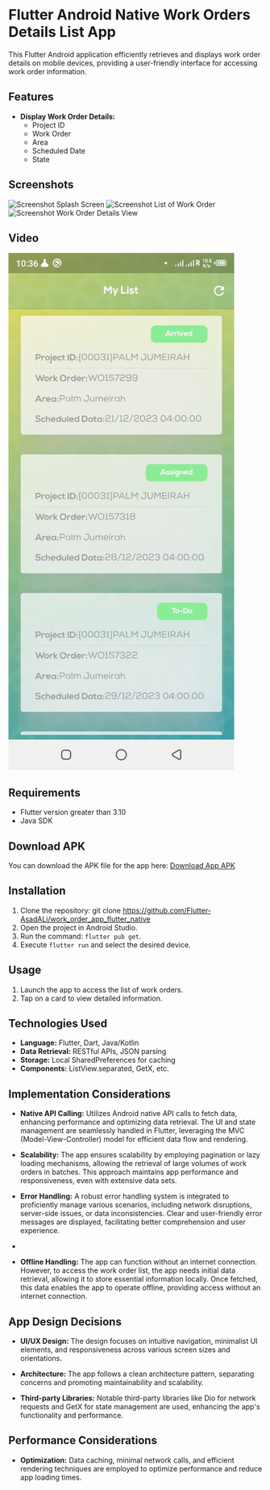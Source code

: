 # Flutter Android Native Work Orders Details List App

This Flutter Android application efficiently retrieves and displays work order details on mobile devices, providing a user-friendly interface for accessing work order information.

## Features

- **Display Work Order Details:**
    - Project ID
    - Work Order
    - Area
    - Scheduled Date
    - State
## Screenshots

![Screenshot Splash Screen](https://github.com/Flutter-AsadALi/work_order_app_flutter/blob/main/assets/images/splsh.jpeg)
![Screenshot List of Work Order](https://github.com/Flutter-AsadALi/work_order_app_flutter/blob/main/assets/images/list.jpeg)
![Screenshot Work Order Details View](https://github.com/Flutter-AsadALi/work_order_app_flutter/blob/main/assets/images/details.jpeg)

## Video
[![Video Demo](https://github.com/Flutter-AsadALi/work_order_app_flutter_native/blob/main/assets/list.jpeg)](https://github.com/Flutter-AsadALi/work_order_app_flutter/blob/main/assets/images/video.mp4)

## Requirements

- Flutter version greater than 3.10
- Java SDK
## Download APK

You can download the APK file for the app here: [Download App APK](https://github.com/Flutter-AsadALi/work_order_app_flutter_native/blob/main/assets/flutter-native-app.apk)
## Installation

1. Clone the repository:
   git clone https://github.com/Flutter-AsadALi/work_order_app_flutter_native
2. Open the project in Android Studio.
3. Run the command: `flutter pub get`.
4. Execute `flutter run` and select the desired device.

## Usage

1. Launch the app to access the list of work orders.
2. Tap on a card to view detailed information.

## Technologies Used

- **Language:** Flutter, Dart, Java/Kotlin
- **Data Retrieval:** RESTful APIs, JSON parsing
- **Storage:** Local SharedPreferences for caching
- **Components:** ListView.separated, GetX, etc.

## Implementation Considerations

- **Native API Calling:** Utilizes Android native API calls to fetch data, enhancing performance and optimizing data retrieval. The UI and state management are seamlessly handled in Flutter, leveraging the MVC (Model-View-Controller) model for efficient data flow and rendering.

- **Scalability:** The app ensures scalability by employing pagination or lazy loading mechanisms, allowing the retrieval of large volumes of work orders in batches. This approach maintains app performance and responsiveness, even with extensive data sets.

- **Error Handling:** A robust error handling system is integrated to proficiently manage various scenarios, including network disruptions, server-side issues, or data inconsistencies. Clear and user-friendly error messages are displayed, facilitating better comprehension and user experience.
- 
- **Offline Handling:** The app can function without an internet connection. However, to access the work order list, the app needs initial data retrieval, allowing it to store essential information locally. Once fetched, this data enables the app to operate offline, providing access without an internet connection.


## App Design Decisions

- **UI/UX Design:** The design focuses on intuitive navigation, minimalist UI elements, and responsiveness across various screen sizes and orientations.

- **Architecture:** The app follows a clean architecture pattern, separating concerns and promoting maintainability and scalability.

- **Third-party Libraries:** Notable third-party libraries like Dio for network requests and GetX for state management are used, enhancing the app's functionality and performance.

## Performance Considerations

- **Optimization:** Data caching, minimal network calls, and efficient rendering techniques are employed to optimize performance and reduce app loading times.




